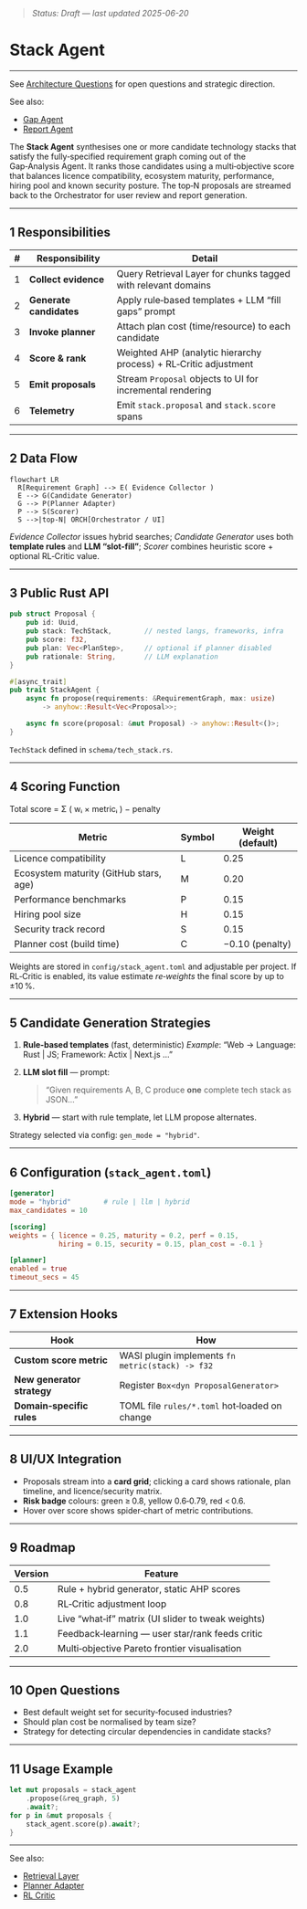 > _Status: Draft — last updated 2025-06-20_

# Stack Agent

---

See [Architecture Questions](../architecture-and-component-guides/architecture-questions.md) for open questions and strategic direction.

See also:

- [Gap Agent](../component-details/gap-agent.md)
- [Report Agent](../component-details/report-agent.md)

The **Stack Agent** synthesises one or more candidate technology stacks that
satisfy the fully‑specified requirement graph coming out of the Gap‑Analysis
Agent. It ranks those candidates using a multi‑objective score that balances
licence compatibility, ecosystem maturity, performance, hiring pool and known
security posture. The top‑N proposals are streamed back to the Orchestrator
for user review and report generation.

---

## 1 Responsibilities

| #   | Responsibility          | Detail                                                           |
| --- | ----------------------- | ---------------------------------------------------------------- |
| 1   | **Collect evidence**    | Query Retrieval Layer for chunks tagged with relevant domains    |
| 2   | **Generate candidates** | Apply rule‑based templates + LLM “fill gaps” prompt              |
| 3   | **Invoke planner**      | Attach plan cost (time/resource) to each candidate               |
| 4   | **Score & rank**        | Weighted AHP (analytic hierarchy process) + RL‑Critic adjustment |
| 5   | **Emit proposals**      | Stream `Proposal` objects to UI for incremental rendering        |
| 6   | **Telemetry**           | Emit `stack.proposal` and `stack.score` spans                    |

---

## 2 Data Flow

```mermaid
flowchart LR
  R[Requirement Graph] --> E( Evidence Collector )
  E --> G(Candidate Generator)
  G --> P(Planner Adapter)
  P --> S(Scorer)
  S -->|top‑N| ORCH[Orchestrator / UI]
```

_Evidence Collector_ issues hybrid searches;
_Candidate Generator_ uses both **template rules** and **LLM “slot‑fill”**;
_Scorer_ combines heuristic score + optional RL‑Critic value.

---

## 3 Public Rust API

```rust
pub struct Proposal {
    pub id: Uuid,
    pub stack: TechStack,        // nested langs, frameworks, infra
    pub score: f32,
    pub plan: Vec<PlanStep>,     // optional if planner disabled
    pub rationale: String,       // LLM explanation
}

#[async_trait]
pub trait StackAgent {
    async fn propose(requirements: &RequirementGraph, max: usize)
        -> anyhow::Result<Vec<Proposal>>;

    async fn score(proposal: &mut Proposal) -> anyhow::Result<()>;
}
```

`TechStack` defined in `schema/tech_stack.rs`.

---

## 4 Scoring Function

Total score = Σ ( wᵢ × metricᵢ ) − penalty

| Metric                                 | Symbol | Weight (default) |
| -------------------------------------- | ------ | ---------------- |
| Licence compatibility                  | L      | 0.25             |
| Ecosystem maturity (GitHub stars, age) | M      | 0.20             |
| Performance benchmarks                 | P      | 0.15             |
| Hiring pool size                       | H      | 0.15             |
| Security track record                  | S      | 0.15             |
| Planner cost (build time)              | C      | −0.10 (penalty)  |

Weights are stored in `config/stack_agent.toml` and adjustable per project.
If RL‑Critic is enabled, its value estimate _re‑weights_ the final score by up
to ±10 %.

---

## 5 Candidate Generation Strategies

1. **Rule‑based templates** (fast, deterministic)
   _Example_: “Web → Language: Rust | JS; Framework: Actix | Next.js …”
2. **LLM slot fill** — prompt:

   > “Given requirements A, B, C produce **one** complete tech stack as JSON…”

3. **Hybrid** — start with rule template, let LLM propose alternates.

Strategy selected via config: `gen_mode = "hybrid"`.

---

## 6 Configuration (`stack_agent.toml`)

```toml
[generator]
mode = "hybrid"        # rule | llm | hybrid
max_candidates = 10

[scoring]
weights = { licence = 0.25, maturity = 0.2, perf = 0.15,
            hiring = 0.15, security = 0.15, plan_cost = -0.1 }

[planner]
enabled = true
timeout_secs = 45
```

---

## 7 Extension Hooks

| Hook                       | How                                              |
| -------------------------- | ------------------------------------------------ |
| **Custom score metric**    | WASI plugin implements `fn metric(stack) -> f32` |
| **New generator strategy** | Register `Box<dyn ProposalGenerator>`            |
| **Domain‑specific rules**  | TOML file `rules/*.toml` hot‑loaded on change    |

---

## 8 UI/UX Integration

- Proposals stream into a **card grid**; clicking a card shows rationale,
  plan timeline, and licence/security matrix.
- **Risk badge** colours: green ≥ 0.8, yellow 0.6‑0.79, red < 0.6.
- Hover over score shows spider‑chart of metric contributions.

---

## 9 Roadmap

| Version | Feature                                            |
| ------- | -------------------------------------------------- |
| 0.5     | Rule + hybrid generator, static AHP scores         |
| 0.8     | RL‑Critic adjustment loop                          |
| 1.0     | Live “what‑if” matrix (UI slider to tweak weights) |
| 1.1     | Feedback‑learning — user star/rank feeds critic    |
| 2.0     | Multi‑objective Pareto frontier visualisation      |

---

## 10 Open Questions

- Best default weight set for security‑focused industries?
- Should plan cost be normalised by team size?
- Strategy for detecting circular dependencies in candidate stacks?

---

## 11 Usage Example

```rust
let mut proposals = stack_agent
    .propose(&req_graph, 5)
    .await?;
for p in &mut proposals {
    stack_agent.score(p).await?;
}
```

---

See also:

- [Retrieval Layer](../component-details/retrieval-layer.md)
- [Planner Adapter](../component-details/planner-adapter.md)
- [RL Critic](../ai-sub-system-docs/rl-critic.md)
